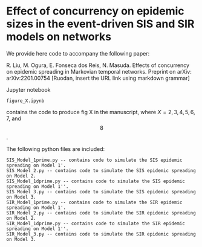 # Effect of concurrency on epidemic sizes in the event-driven SIS and SIR models on networks

We provide here code to accompany the following paper:

R. Liu, M. Ogura, E. Fonseca dos Reis, N. Masuda. 
Effects of concurrency on epidemic spreading in Markovian temporal networks. 
Preprint on arXiv: arXiv:2201.00754 [Ruodan, insert the URL link using markdown grammar]

Jupyter notebook
```
figure_X.ipynb
```
contains the code to produce fig X in the manuscript, where $X = 2, 3, 4, 5, 6, 7$, and $$8$$.

The following python files are included:
```
SIS_Model_1prime.py -- contains code to simulate the SIS epidemic spreading on Model 1'.
SIS_Model_2.py -- contains code to simulate the SIS epidemic spreading on Model 2.
SIS_Model_1dprime.py -- contains code to simulate the SIS epidemic spreading on Model 1''.
SIS_Model_3.py -- contains code to simulate the SIS epidemic spreading on Model 3.
SIR_Model_1prime.py -- contains code to simulate the SIR epidemic spreading on Model 1'.
SIR_Model_2.py -- contains code to simulate the SIR epidemic spreading on Model 2.
SIR_Model_1dprime.py -- contains code to simulate the SIR epidemic spreading on Model 1''.
SIR_Model_3.py -- contains code to simulate the SIR epidemic spreading on Model 3.
```
